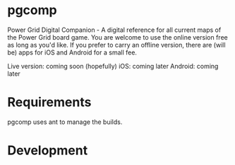 pgcomp
======

Power Grid Digital Companion - A digital reference for all current maps of the Power Grid board game.  You are welcome
to use the online version free as long as you'd like.  If you prefer to carry an offline version, there are (will be)
apps for iOS and Android for a small fee.

Live version: coming soon (hopefully)
iOS: coming later
Android: coming later

Requirements
============

pgcomp uses ant to manage the builds.

Development
===========

